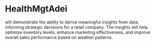 # HealthMgtAdei
will demonstrate the ability to derive meaningful insights from data, informing strategic decisions for a retail company. The insights will help optimize inventory levels, enhance marketing effectiveness, and improve overall sales performance based on weather patterns.
